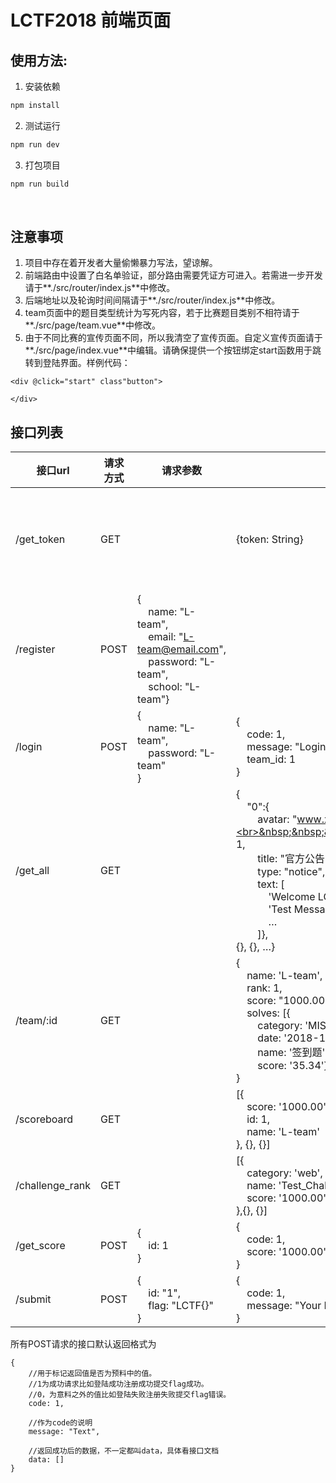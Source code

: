 # LCTF2018 前端页面

## 使用方法:

1. 安装依赖

```bash
npm install
```

2. 测试运行

 ```bash
 npm run dev
 ```

3. 打包项目

 ```bash
 npm run build
 ```

   ​

## 注意事项

1. 项目中存在着开发者大量偷懒暴力写法，望谅解。
2. 前端路由中设置了白名单验证，部分路由需要凭证方可进入。若需进一步开发请于**./src/router/index.js**中修改。
3. 后端地址以及轮询时间间隔请于**./src/router/index.js**中修改。
4. team页面中的题目类型统计为写死内容，若于比赛题目类别不相符请于**./src/page/team.vue**中修改。
5. 由于不同比赛的宣传页面不同，所以我清空了宣传页面。自定义宣传页面请于**./src/page/index.vue**中编辑。请确保提供一个按钮绑定start函数用于跳转到登陆界面。样例代码：
  ```vue
  <div @click="start" class"button">

  </div>
  ```





## 接口列表

| 接口url           | 请求方式 | 请求参数                                     | 响应参数                                     | 备注          |
| --------------- | ---- | ---------------------------------------- | ---------------------------------------- | ----------- |
| /get_token      | GET  |                                          | {token: String}                          | Django需要的CSRF Token。换框架注意删除。 |
| /register       | POST | {<br>&nbsp;&nbsp;&nbsp;&nbsp;name: "L-team",<br>&nbsp;&nbsp;&nbsp;&nbsp;email: "L-team@email.com",<br>&nbsp;&nbsp;&nbsp;&nbsp;password: "L-team",<br>&nbsp;&nbsp;&nbsp;&nbsp;school: "L-team"} |                                          | 注册接口        |
| /login          | POST | {<br>&nbsp;&nbsp;&nbsp;&nbsp;name: "L-team",<br>&nbsp;&nbsp;&nbsp;&nbsp;password: "L-team"<br>}         | {<br>&nbsp;&nbsp;&nbsp;&nbsp;code: 1,<br>&nbsp;&nbsp;&nbsp;&nbsp;message: "Login Success!",<br>&nbsp;&nbsp;&nbsp;&nbsp;team_id: 1<br>} | 登陆接口        |
| /get_all        | GET  |                                          | {<br>&nbsp;&nbsp;&nbsp;&nbsp;"0":{<br>&nbsp;&nbsp;&nbsp;&nbsp;&nbsp;&nbsp;&nbsp;&nbsp;avatar: "www.xxx.com/image.jpg",<br>&nbsp;&nbsp;&nbsp;&nbsp;&nbsp;&nbsp;&nbsp;&nbsp;done: 1,<br>&nbsp;&nbsp;&nbsp;&nbsp;&nbsp;&nbsp;&nbsp;&nbsp;title: "官方公告",<br>&nbsp;&nbsp;&nbsp;&nbsp;&nbsp;&nbsp;&nbsp;&nbsp;type: "notice",<br>&nbsp;&nbsp;&nbsp;&nbsp;&nbsp;&nbsp;&nbsp;&nbsp;text: [<br>&nbsp;&nbsp;&nbsp;&nbsp;&nbsp;&nbsp;&nbsp;&nbsp;&nbsp;&nbsp;&nbsp;&nbsp;'Welcome LCTF 2018',<br>&nbsp;&nbsp;&nbsp;&nbsp;&nbsp;&nbsp;&nbsp;&nbsp;&nbsp;&nbsp;&nbsp;&nbsp;'Test Message',<br>&nbsp;&nbsp;&nbsp;&nbsp;&nbsp;&nbsp;&nbsp;&nbsp;&nbsp;&nbsp;&nbsp;&nbsp;…<br>&nbsp;&nbsp;&nbsp;&nbsp;&nbsp;&nbsp;&nbsp;&nbsp;]},<br> {}, {}, …} | 请求题目接口      |
| /team/:id       | GET  |                                          | {<br>&nbsp;&nbsp;&nbsp;&nbsp;name: 'L-team',<br>&nbsp;&nbsp;&nbsp;&nbsp;rank: 1,<br>&nbsp;&nbsp;&nbsp;&nbsp;score: "1000.00",<br>&nbsp;&nbsp;&nbsp;&nbsp;solves: [{<br>&nbsp;&nbsp;&nbsp;&nbsp;&nbsp;&nbsp;&nbsp;&nbsp;category: 'MISC',<br>&nbsp;&nbsp;&nbsp;&nbsp;&nbsp;&nbsp;&nbsp;&nbsp;date: '2018-11-17 09:00:00',<br>&nbsp;&nbsp;&nbsp;&nbsp;&nbsp;&nbsp;&nbsp;&nbsp;name: '签到题',<br>&nbsp;&nbsp;&nbsp;&nbsp;&nbsp;&nbsp;&nbsp;&nbsp;score: '35.34'}, {}, {}]<br>} | 查询队伍接口      |
| /scoreboard     | GET  |                                          | [{<br>&nbsp;&nbsp;&nbsp;&nbsp;score: '1000.00',<br>&nbsp;&nbsp;&nbsp;&nbsp;id: 1,<br>&nbsp;&nbsp;&nbsp;&nbsp;name: 'L-team'<br>}, {}, {}] | 查询排行榜接口     |
| /challenge_rank | GET  |                                          | [{<br>&nbsp;&nbsp;&nbsp;&nbsp;category: 'web',<br>&nbsp;&nbsp;&nbsp;&nbsp;name: 'Test_Challenge',<br>&nbsp;&nbsp;&nbsp;&nbsp;score: '1000.00'<br>},{}, {}] | 查询题目榜接口     |
| /get_score      | POST | {<br>&nbsp;&nbsp;&nbsp;&nbsp;id: 1<br>}                             | {<br>&nbsp;&nbsp;&nbsp;&nbsp;code: 1,<br>&nbsp;&nbsp;&nbsp;&nbsp;score: '1000.00'<br>}              | 查询分数接口      |
| /submit         | POST | {<br>&nbsp;&nbsp;&nbsp;&nbsp;id: "1",<br>&nbsp;&nbsp;&nbsp;&nbsp;flag: "LCTF{}"<br>}                | {<br>&nbsp;&nbsp;&nbsp;&nbsp;code: 1,<br>&nbsp;&nbsp;&nbsp;&nbsp;message: "Your Flag is correct"<br>} | 提交flag接口    |



所有POST请求的接口默认返回格式为

```
{
    //用于标记返回值是否为预料中的值。
    //1为成功请求比如登陆成功注册成功提交flag成功。
    //0，为意料之外的值比如登陆失败注册失败提交flag错误。
    code: 1, 
    
    //作为code的说明
    message: "Text", 
    
    //返回成功后的数据，不一定都叫data，具体看接口文档
    data: [] 
}
```

